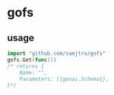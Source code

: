 # gofs

## usage

```go
import "github.com/samjtro/gofs"
gofs.Get(func())
/* returns {
    Name: "",
    Parameters: []genai.Schema{},
}*/
```
